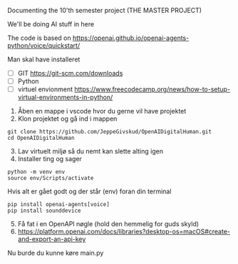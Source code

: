 Documenting the 10'th semester project (THE MASTER PROJECT)

We'll be doing AI stuff in here

The code is based on https://openai.github.io/openai-agents-python/voice/quickstart/

Man skal have installeret
- [ ] GIT https://git-scm.com/downloads
- [ ] Python
- [ ] virtuel envionment https://www.freecodecamp.org/news/how-to-setup-virtual-environments-in-python/

1) Åben en mappe i vscode hvor du gerne vil have projektet
2) Klon projektet og gå ind i mappen
```
git clone https://github.com/JeppeGivskud/OpenAIDigitalHuman.git
cd OpenAIDigitalHuman
```

3) Lav virtuelt miljø så du nemt kan slette alting igen 
4) Installer ting og sager
```
python -m venv env
source env/Scripts/activate
```

Hvis alt er gået godt og der står (env) foran din terminal
```
pip install openai-agents[voice]
pip install sounddevice
```

5) Få fat i en OpenAPI nøgle (hold den hemmelig for guds skyld)
6) https://platform.openai.com/docs/libraries?desktop-os=macOS#create-and-export-an-api-key

Nu burde du kunne køre main.py
